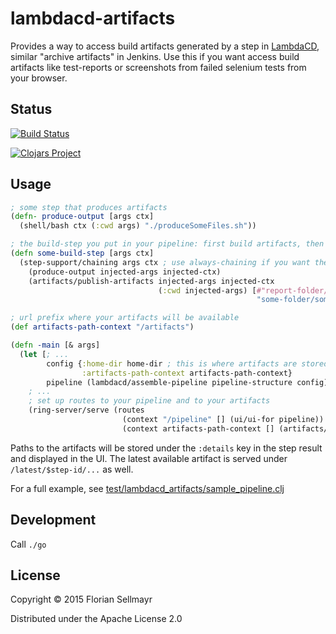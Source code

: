 # lambdacd-artifacts

Provides a way to access build artifacts generated by a step in [LambdaCD](https://github.com/flosell/lambdacd),
similar "archive artifacts" in Jenkins.
Use this if you want access build artifacts like test-reports or screenshots from failed selenium tests from your
browser.

## Status

[![Build Status](https://travis-ci.org/flosell/lambdacd-artifacts.svg)](https://travis-ci.org/flosell/lambdacd-artifacts)

[![Clojars Project](http://clojars.org/lambdacd-artifacts/latest-version.svg)](http://clojars.org/lambdacd-artifacts)

## Usage

```clojure
; some step that produces artifacts
(defn- produce-output [args ctx]
  (shell/bash ctx (:cwd args) "./produceSomeFiles.sh"))

; the build-step you put in your pipeline: first build artifacts, then publish them
(defn some-build-step [args ctx]
  (step-support/chaining args ctx ; use always-chaining if you want the artifact even if previous steps failed (e.g. for test reports)
    (produce-output injected-args injected-ctx)
    (artifacts/publish-artifacts injected-args injected-ctx
                                 (:cwd injected-args) [#"report-folder/.*"
                                                       "some-folder/someBinary.jar"])))

; url prefix where your artifacts will be available
(def artifacts-path-context "/artifacts")

(defn -main [& args]
  (let [; ...
        config {:home-dir home-dir ; this is where artifacts are stored
                :artifacts-path-context artifacts-path-context}
        pipeline (lambdacd/assemble-pipeline pipeline-structure config)]
    ; ...
    ; set up routes to your pipeline and to your artifacts
    (ring-server/serve (routes
                         (context "/pipeline" [] (ui/ui-for pipeline))
                         (context artifacts-path-context [] (artifacts/artifact-handler-for pipeline)))))
```

Paths to the artifacts will be stored under the `:details` key in the step result and displayed in the UI.
The latest available artifact is served under `/latest/$step-id/...` as well.

For a full example, see [test/lambdacd_artifacts/sample_pipeline.clj](test/lambdacd_artifacts/sample_pipeline.clj)

## Development

Call `./go`

## License

Copyright © 2015 Florian Sellmayr

Distributed under the Apache License 2.0
